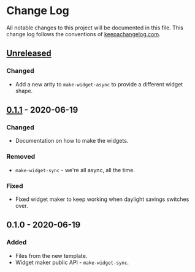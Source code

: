 # Change Log
All notable changes to this project will be documented in this file. This change log follows the conventions of [keepachangelog.com](http://keepachangelog.com/).

## [Unreleased]
### Changed
- Add a new arity to `make-widget-async` to provide a different widget shape.

## [0.1.1] - 2020-06-19
### Changed
- Documentation on how to make the widgets.

### Removed
- `make-widget-sync` - we're all async, all the time.

### Fixed
- Fixed widget maker to keep working when daylight savings switches over.

## 0.1.0 - 2020-06-19
### Added
- Files from the new template.
- Widget maker public API - `make-widget-sync`.

[Unreleased]: https://github.com/your-name/fp/compare/0.1.1...HEAD
[0.1.1]: https://github.com/your-name/fp/compare/0.1.0...0.1.1
